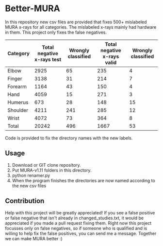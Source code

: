 # Better-MURA
In this repository new csv files are provided that fixes 500+ mislabeled MURA x-rays for all categories.
The mislabeled x-rays mainly had hardware in them. This project only fixes the false negatives.

| Category  | Total negative x-rays test  | Wrongly classified  | Total negative x-rays valid  | Wrongly classified  |
|---|---|---|---|---|
| Elbow | 2925  | 65  | 235  | 4  |
| Finger  | 3138  | 31 | 214  | 7  |
| Forearm  | 1164  | 43  | 150  | 4  |
| Hand  | 4059  | 15  | 271  | 3  |
| Humerus  | 673  | 28  | 148  | 15  |
| Shoulder  | 4211  | 241  | 285  | 12  |
| Wrist  | 4072  | 73  | 364  | 8  |
| Total  | 20242  | 496  | 1667  | 53  |

Code is provided to fix the directory names with the new labels.
## Usage
1. Download or GIT clone repository.
2. Put MURA-v1.11 folders in this directory.
3. python renamer.py
4. When the program finishes the directories are now named according to the new csv files


## Contribution
Help with this project will be greatly appreciated! If you see a false positive or false negative that isn't already in changed_studies.txt, it would be appreciated if you made a pull request fixing them. 
Right now this project focusses only on false negatives, so if someone who is qualified and is willing to help fix the false positives, you can send me a message.
Together we can make MURA better :)

